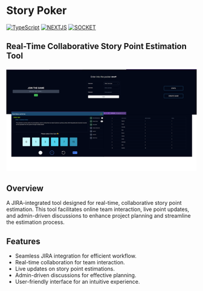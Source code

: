 # Story Poker
[![TypeScript](https://img.shields.io/badge/TypeScript-007ACC?style=for-the-badge&logo=typescript&logoColor=white)]()
[![NEXTJS](https://img.shields.io/badge/next%20js-000000?style=for-the-badge&logo=nextdotjs&logoColor=white)]()
[![SOCKET](https://img.shields.io/badge/Socket.io-010101?&style=for-the-badge&logo=Socket.io&logoColor=white)]()

## Real-Time Collaborative Story Point Estimation Tool


<p align="center">
<img width="750px" src="public/snapshot-polling-app.png" alt="Description of your image">
</p>

## Overview
A JIRA-integrated tool designed for real-time, collaborative story point estimation. This tool facilitates online team interaction, live point updates, and admin-driven discussions to enhance project planning and streamline the estimation process.

## Features

- Seamless JIRA integration for efficient workflow.
- Real-time collaboration for team interaction.
- Live updates on story point estimations.
- Admin-driven discussions for effective planning.
- User-friendly interface for an intuitive experience.
